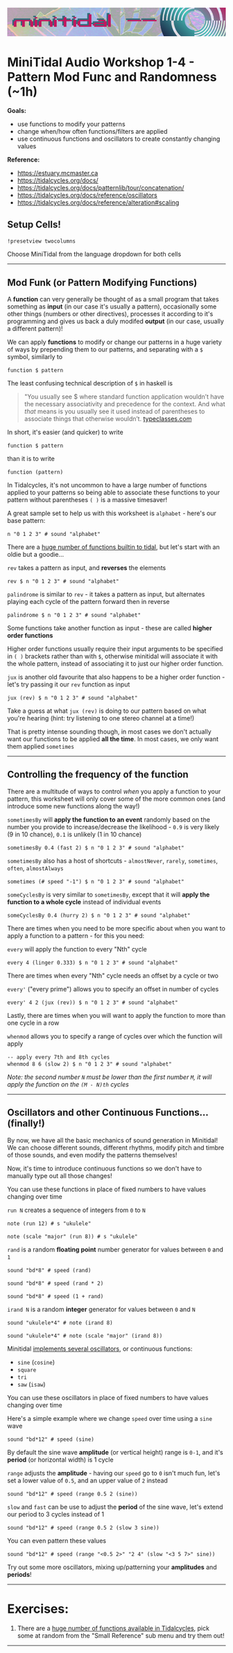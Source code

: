 ![DECODED Banner](images/banner_minitidal.png)

# MiniTidal Audio Workshop 1-4 - Pattern Mod Func and Randomness (~1h)

**Goals:**
 - use functions to modify your patterns
 - change when/how often functions/filters are applied
 - use continuous functions and oscillators to create constantly changing values

**Reference:** 
 - https://estuary.mcmaster.ca
 - https://tidalcycles.org/docs/
 - https://tidalcycles.org/docs/patternlib/tour/concatenation/
 - https://tidalcycles.org/docs/reference/oscillators
 - https://tidalcycles.org/docs/reference/alteration#scaling

## Setup Cells!

```
!presetview twocolumns
```

Choose MiniTidal from the language dropdown for both cells

---

## Mod Funk (or Pattern Modifying Functions)

A **function** can very generally be thought of as a small program that takes something as **input** (in our case it's usually a pattern), occasionally some other things (numbers or other directives), processes it according to it's programming and gives us back a duly modifed **output** (in our case, usually a different pattern)!

We can apply **functions** to modify or change our patterns in a huge variety of ways by prepending them to our patterns, and separating with a `$` symbol, similarly to
```
function $ pattern
```

The least confusing technical description of `$` in haskell is

> "You usually see $ where standard function application wouldn’t have the necessary associativity and precedence for the context. And what *that* means is you usually see it used instead of parentheses to associate things that otherwise wouldn’t.
> [typeclasses.com](https://typeclasses.com/featured/dollar)

In short, it's easier (and quicker) to write 
```
function $ pattern
```
than it is to write
```
function (pattern)
```

In Tidalcycles, it's not uncommon to have a large number of functions applied to your patterns so being able to associate these functions to your pattern without parentheses `( )` is a massive timesaver!

A great sample set to help us with this worksheet is `alphabet` - here's our base pattern:

```
n "0 1 2 3" # sound "alphabet"
```

There are a [huge number of functions builtin to tidal](https://tidalcycles.org/docs/reference/alteration), but let's start with an oldie but a goodie... 

`rev` takes a pattern as input, and **reverses** the elements

```
rev $ n "0 1 2 3" # sound "alphabet"
```

`palindrome` is similar to `rev` - it takes a pattern as input, but alternates playing each cycle of the pattern forward then in reverse

```
palindrome $ n "0 1 2 3" # sound "alphabet"
```
Some functions take another function as input - these are called **higher order functions**

Higher order functions usually require their input arguments to be specified in `( )` brackets rather than with `$`, otherwise minitidal will associate it with the whole pattern, instead of associating it to just our higher order function.

`jux` is another old favourite that also happens to be a higher order function - let's try passing it our `rev` function as input

```
jux (rev) $ n "0 1 2 3" # sound "alphabet"
```

Take a guess at what `jux (rev)` is doing to our pattern based on what you're hearing (hint: try listening to one stereo channel at a time!)

That is pretty intense sounding though, in most cases we don't actually want our functions to be applied **all the time**. In most cases, we only want them applied `sometimes`

---

## Controlling the frequency of the function

There are a multitude of ways to control *when* you apply a function to your pattern, this worksheet will only cover some of the more common ones (and introduce some new functions along the way!) 

`sometimesBy` will **apply the function to an event** randomly based on the number you provide to increase/decrease the likelihood - `0.9` is very likely (9 in 10 chance), `0.1` is unlikely (1 in 10 chance)

```
sometimesBy 0.4 (fast 2) $ n "0 1 2 3" # sound "alphabet"
```

`sometimesBy` also has a host of shortcuts - `almostNever`, `rarely`, `sometimes`, `often`, `almostAlways`

```
sometimes (# speed "-1") $ n "0 1 2 3" # sound "alphabet"
```

`someCyclesBy` is very similar to `sometimesBy`, except that it will **apply the function to a whole cycle** instead of individual events

```
someCyclesBy 0.4 (hurry 2) $ n "0 1 2 3" # sound "alphabet"
```

There are times when you need to be more specific about when you want to apply a function to a pattern - for this you need:

`every` will apply the function to every "Nth" cycle

```
every 4 (linger 0.333) $ n "0 1 2 3" # sound "alphabet"
```

There are times when every "Nth" cycle needs an offset by a cycle or two

`every'` ("every prime") allows you to specify an offset in number of cycles

```
every' 4 2 (jux (rev)) $ n "0 1 2 3" # sound "alphabet"
```

Lastly, there are times when you will want to apply the function to more than one cycle in a row

`whenmod` allows you to specify a range of cycles over which the function will apply

```
-- apply every 7th and 8th cycles
whenmod 8 6 (slow 2) $ n "0 1 2 3" # sound "alphabet"
```

*Note: the second number `N` must be lower than the first number `M`, it will apply the function on the `(M - N)th` cycles* 

---

## Oscillators and other Continuous Functions... (finally!)

By now, we have all the basic mechanics of sound generation in Minitidal! We can choose different sounds, different rhythms, modify pitch and timbre of those sounds, and even modify the patterns themselves!

Now, it's time to introduce continuous functions so we don't have to manually type out all those changes!

You can use these functions in place of fixed numbers to have values changing over time

`run N` creates a sequence of integers from `0` to `N`

```
note (run 12) # s "ukulele"
```
```
note (scale "major" (run 8)) # s "ukulele"
```

`rand` is a random **floating point** number generator for values between `0` and `1`

```
sound "bd*8" # speed (rand)
```
```
sound "bd*8" # speed (rand * 2)
```
```
sound "bd*8" # speed (1 + rand)
```
`irand N` is a random **integer** generator for values between `0` and `N`

```
sound "ukulele*4" # note (irand 8)
```
```
sound "ukulele*4" # note (scale "major" (irand 8))
```

Minitidal [implements several oscillators](https://tidalcycles.org/docs/reference/oscillators), or continuous functions:
 - `sine` (`cosine`)
 - `square`
 - `tri`
 - `saw` (`isaw`)

You can use these oscillators in place of fixed numbers to have values changing over time

Here's a simple example where we change `speed` over time using a `sine` wave
```
sound "bd*12" # speed (sine)
```

By default the sine wave **amplitude** (or vertical height) range is `0-1`, and it's **period** (or horizontal width) is 1 cycle

`range` adjusts the **amplitude** - having our `speed` go to `0` isn't much fun, let's set a lower value of `0.5`, and an upper value of `2` instead
 
```
sound "bd*12" # speed (range 0.5 2 (sine))
```

`slow` and `fast` can be use to adjust the **period** of the sine wave, let's extend our period to 3 cycles instead of 1

```
sound "bd*12" # speed (range 0.5 2 (slow 3 sine))
```

You can even pattern these values

```
sound "bd*12" # speed (range "<0.5 2>" "2 4" (slow "<3 5 7>" sine))
```

Try out some more oscillators, mixing up/patterning your **amplitudes** and **periods**!

---

# Exercises:

1. There are a [huge number of functions available in Tidalcycles](https://tidalcycles.org/docs/patternlib/tour/concatenation), pick some at random from the "Small Reference" sub menu and try them out!

---
